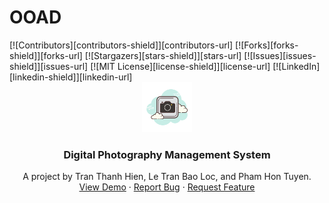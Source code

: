 # OOAD
<div id="top"></div>
[![Contributors][contributors-shield]][contributors-url]
[![Forks][forks-shield]][forks-url]
[![Stargazers][stars-shield]][stars-url]
[![Issues][issues-shield]][issues-url]
[![MIT License][license-shield]][license-url]
[![LinkedIn][linkedin-shield]][linkedin-url]

<!-- PROJECT LOGO -->
<br />
<div align="center">
  <a href="https://github.com/HinTran013/OOAD">
    <img src="DigitalPhotographyManagementSystem/ImageSrc/logo.png" alt="Logo" width="80" height="80">
  </a>

  <h3 align="center">Digital Photography Management System</h3>

  <p align="center">
    A project by Tran Thanh Hien, Le Tran Bao Loc, and Pham Hon Tuyen.
    <br />
    <a href="https://github.com/HinTran013/OOAD">View Demo</a>
    ·
    <a href="https://github.com/HinTran013/OOAD/issues">Report Bug</a>
    ·
    <a href="https://github.com/HinTran013/OOAD/issues">Request Feature</a>
  </p>
</div>
